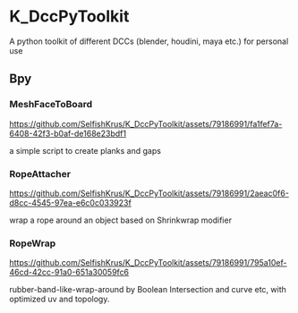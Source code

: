 # K_DccPyToolkit
A python toolkit of different DCCs (blender, houdini, maya etc.) for personal use

## Bpy 

### MeshFaceToBoard 

https://github.com/SelfishKrus/K_DccPyToolkit/assets/79186991/fa1fef7a-6408-42f3-b0af-de168e23bdf1 

a simple script to create planks and gaps 

### RopeAttacher

https://github.com/SelfishKrus/K_DccPyToolkit/assets/79186991/2aeac0f6-d8cc-4545-97ea-e6c0c033923f

wrap a rope around an object based on Shrinkwrap modifier

### RopeWrap

https://github.com/SelfishKrus/K_DccPyToolkit/assets/79186991/795a10ef-46cd-42cc-91a0-651a30059fc6

rubber-band-like-wrap-around by Boolean Intersection and curve etc, with optimized uv and topology.
